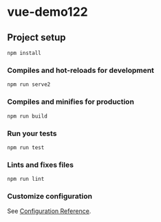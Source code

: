 # vue-demo122

## Project setup
```
npm install
```

### Compiles and hot-reloads for development
```
npm run serve2
```

### Compiles and minifies for production
```
npm run build
```

### Run your tests
```
npm run test
```

### Lints and fixes files
```
npm run lint
```

### Customize configuration
See [Configuration Reference](https://cli.vuejs.org/config/).
